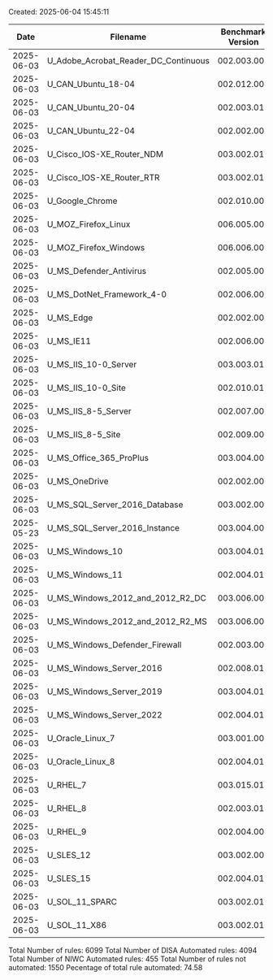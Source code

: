 Created: 2025-06-04 15:45:11

| Date | Filename | Benchmark Version | Total Rules | DISA Automated | NIWC Automated | Not Automated | % Automated |
|---|---|---|---|---|---|---|---|
| 2025-06-03 | U_Adobe_Acrobat_Reader_DC_Continuous | 002.003.005 | 26 | 22 | 3 | 1 | 96.15 |
| 2025-06-03 | U_CAN_Ubuntu_18-04 | 002.012.008 | 176 | 112 | 0 | 64 | 63.63 |
| 2025-06-03 | U_CAN_Ubuntu_20-04 | 002.003.010 | 164 | 109 | 13 | 42 | 74.39 |
| 2025-06-03 | U_CAN_Ubuntu_22-04 | 002.002.002 | 179 | 156 | 16 | 7 | 96.08 |
| 2025-06-03 | U_Cisco_IOS-XE_Router_NDM | 003.002.010 | 42 | 20 | 0 | 22 | 47.61 |
| 2025-06-03 | U_Cisco_IOS-XE_Router_RTR | 003.002.010 | 97 | 6 | 0 | 91 | 6.18 |
| 2025-06-03 | U_Google_Chrome | 002.010.009 | 42 | 36 | 4 | 2 | 95.23 |
| 2025-06-03 | U_MOZ_Firefox_Linux | 006.005.005 | 34 | 29 | 0 | 5 | 85.29 |
| 2025-06-03 | U_MOZ_Firefox_Windows | 006.006.006 | 34 | 23 | 10 | 1 | 97.05 |
| 2025-06-03 | U_MS_Defender_Antivirus | 002.005.007 | 41 | 41 | 0 | 0 | 100.0 |
| 2025-06-03 | U_MS_DotNet_Framework_4-0 | 002.006.007 | 16 | 4 | 10 | 2 | 87.5 |
| 2025-06-03 | U_MS_Edge | 002.002.008 | 59 | 48 | 6 | 5 | 91.52 |
| 2025-06-03 | U_MS_IE11 | 002.006.009 | 137 | 134 | 3 | 0 | 100.0 |
| 2025-06-03 | U_MS_IIS_10-0_Server | 003.003.010 | 44 | 0 | 25 | 19 | 56.81 |
| 2025-06-03 | U_MS_IIS_10-0_Site | 002.010.011 | 44 | 0 | 33 | 11 | 75.0 |
| 2025-06-03 | U_MS_IIS_8-5_Server | 002.007.006 | 43 | 0 | 19 | 24 | 44.18 |
| 2025-06-03 | U_MS_IIS_8-5_Site | 002.009.006 | 49 | 0 | 20 | 29 | 40.81 |
| 2025-06-03 | U_MS_Office_365_ProPlus | 003.004.003 | 138 | 137 | 0 | 1 | 99.27 |
| 2025-06-03 | U_MS_OneDrive | 002.002.005 | 12 | 0 | 11 | 1 | 91.66 |
| 2025-06-03 | U_MS_SQL_Server_2016_Database | 003.002.005 | 28 | 0 | 19 | 9 | 67.85 |
| 2025-05-23 | U_MS_SQL_Server_2016_Instance | 003.004.006 | 101 | 0 | 72 | 29 | 71.28 |
| 2025-06-03 | U_MS_Windows_10 | 003.004.010 | 261 | 218 | 25 | 18 | 93.1 |
| 2025-06-03 | U_MS_Windows_11 | 002.004.010 | 258 | 210 | 30 | 18 | 93.02 |
| 2025-06-03 | U_MS_Windows_2012_and_2012_R2_DC | 003.006.006 | 364 | 258 | 0 | 106 | 70.87 |
| 2025-06-03 | U_MS_Windows_2012_and_2012_R2_MS | 003.006.006 | 329 | 247 | 0 | 82 | 75.07 |
| 2025-06-03 | U_MS_Windows_Defender_Firewall | 002.003.006 | 21 | 20 | 0 | 1 | 95.23 |
| 2025-06-03 | U_MS_Windows_Server_2016 | 002.008.011 | 272 | 201 | 25 | 46 | 83.08 |
| 2025-06-03 | U_MS_Windows_Server_2019 | 003.004.011 | 275 | 204 | 22 | 49 | 82.18 |
| 2025-06-03 | U_MS_Windows_Server_2022 | 002.004.011 | 275 | 204 | 22 | 49 | 82.18 |
| 2025-06-03 | U_Oracle_Linux_7 | 003.001.008 | 242 | 158 | 0 | 84 | 65.28 |
| 2025-06-03 | U_Oracle_Linux_8 | 002.004.011 | 373 | 287 | 13 | 73 | 80.42 |
| 2025-06-03 | U_RHEL_7 | 003.015.011 | 244 | 161 | 19 | 64 | 73.77 |
| 2025-06-03 | U_RHEL_8 | 002.003.014 | 368 | 282 | 35 | 51 | 86.14 |
| 2025-06-03 | U_RHEL_9 | 002.004.005 | 452 | 397 | 0 | 55 | 87.83 |
| 2025-06-03 | U_SLES_12 | 003.002.009 | 211 | 111 | 0 | 100 | 52.6 |
| 2025-06-03 | U_SLES_15 | 002.004.011 | 215 | 120 | 0 | 95 | 55.81 |
| 2025-06-03 | U_SOL_11_SPARC | 003.002.010 | 217 | 69 | 0 | 148 | 31.79 |
| 2025-06-03 | U_SOL_11_X86 | 003.002.010 | 216 | 70 | 0 | 146 | 32.4 |

Total Number of rules: 6099
Total Number of DISA Automated rules: 4094
Total Number of NIWC Automated rules: 455
Total Number of rules not automated: 1550
Pecentage of total rule automated: 74.58
